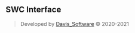 ## SWC Interface

> Developed by [Davis_Software](https://github.com/Davis-Software) &copy; 2020-2021
